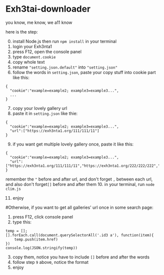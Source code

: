 # Exh3tai-downloader
you know, me know, we a11 know

here is the step:

0. install Node.js then run ```npm install``` in your terminal
1. login your Exh3nta1
2. press F12, open the console panel
3. type ```document.cookie```
4. copy whole text
5. rename ```"setting.json.default"``` into ```"setting.json"```
6. follow the words in ```setting.json```, paste your copy stuff into cookie part like this:
```
{
  "cookie":"example=example2; example3=example3...",
  ...
}
```
7. copy your lovely gallery url
8. paste it in ```setting.json``` like thie:
```
{
  "cookie":"example=example2; example3=example3...",
  "url":["https://exh3nta1.org/111/111/11"]
}
```
9. if you want get multiple lovely gallery once, paste it like this:
```
{
  "cookie":"example=example2; example3=example3...",
  "url":["https://exh3nta1.org/111/111/11","https://exh3nta1.org/222/222/222","https://exh3nta1.org/333/333/33"]
}
```
remember the ```"``` before and after url, and don't forget ```,``` between each url, and also don't forget```[]``` before and after them
10. in your terminal, run ```node clim.js```

11. enjoy

#Otherwise, if you want to get all galleries' url once in some search page: 
1. press F12, click console panel
2. type this:
```
temp = [];
[].forEach.call(document.querySelectorAll('.id3 a'), function(item){
    temp.push(item.href)
})
console.log(JSON.stringify(temp))
```
3. copy them, notice you have to include ```[]``` before and after the words
4. follow step ```9``` above, notice the format
5. enjoy
